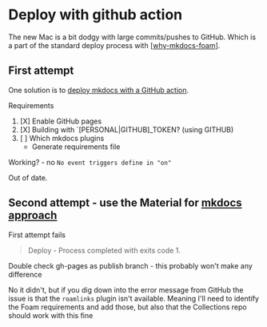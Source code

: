# Deploy with github action

The new Mac is a bit dodgy with large commits/pushes to GitHub. Which is a part of the standard deploy process with [[why-mkdocs-foam]]. 


## First attempt
One solution is to [deploy mkdocs with a GitHub action](https://github.com/marketplace/actions/deploy-mkdocs). 

Requirements 

1. [X] Enable GitHub pages 
2. [X] Building with `[PERSONAL|GITHUB]_TOKEN? (using GITHUB)
3. [ ] Which mkdocs plugins
   - Generate requirements file  

Working? - no `No event triggers define in "on"`

Out of date.

## Second attempt - use the Material for [mkdocs approach](https://squidfunk.github.io/mkdocs-material/publishing-your-site/)


First attempt fails 
> Deploy - Process completed with exits code 1.

Double check gh-pages as publish branch - this probably won't make any difference

No it didn't, but if you dig down into the error message from GitHub the issue is that the `roamlinks` plugin isn't available.  Meaning I'll need to identify the Foam requirements and add those, but also that the Collections repo should work with this fine





[//begin]: # "Autogenerated link references for markdown compatibility"
[why-mkdocs-foam]: why-mkdocs-foam "Why combine mkdocs with Foam"
[//end]: # "Autogenerated link references"